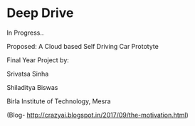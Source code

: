 # Deep Drive

In Progress..

Proposed: A Cloud based Self Driving Car Prototyte

Final Year Project by:

Srivatsa Sinha

Shiladitya Biswas

Birla Institute of Technology, Mesra
 
(Blog- http://crazyai.blogspot.in/2017/09/the-motivation.html)
